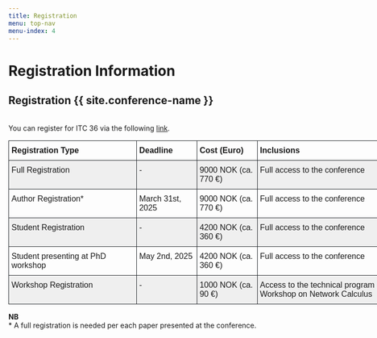 ```yaml
---
title: Registration
menu: top-nav
menu-index: 4
---
```


# Registration Information


## Registration {{ site.conference-name }}
<br/>You can register for ITC 36 via the following [link](https://ntnu.eventsair.com/itc36/registration).<br/>

<style type="text/css">
.tg  {border-collapse:collapse;border-spacing:0;}
.tg td{border-color:black;border-style:solid;border-width:1px;font-family:Arial, sans-serif;font-size:14px;
  overflow:hidden;padding:10px 5px;word-break:normal;}
.tg th{border-color:black;border-style:solid;border-width:1px;font-family:Arial, sans-serif;font-size:14px;
  font-weight:normal;overflow:hidden;padding:10px 5px;word-break:normal;}
.tg .tg-gmor{border-color:#212529;font-size:16px;text-align:left;vertical-align:top}
.tg .tg-mzrp{background-color:#efefef;border-color:#212529;font-size:16px;text-align:left;vertical-align:top}
.tg .tg-9438{border-color:#212529;font-size:16px;font-weight:bold;text-align:left;vertical-align:top}
</style>
<table class="tg" style="undefined;table-layout: fixed; width: 816px">
<colgroup>
<col style="width: 254.090909px">
<col style="width: 120.090909px">
<col style="width: 120.090909px">
<col style="width: 322.090909px">
</colgroup>
<thead>
  <tr>
    <th class="tg-9438">Registration Type</th>
    <th class="tg-9438">Deadline</th>
    <th class="tg-9438">Cost (Euro)</th>
    <th class="tg-9438">Inclusions</th>
  </tr>
</thead>
<tbody>
  <tr>
    <td class="tg-mzrp">Full Registration</td>
    <td class="tg-mzrp">-</td>
    <td class="tg-mzrp">9000 NOK (ca. 770 €)</td>
    <td class="tg-mzrp">Full access to the conference</td>
  </tr>
  <tr>
    <td class="tg-gmor">Author Registration*</td>
    <td class="tg-gmor"> March 31st, 2025 </td>
    <td class="tg-gmor">9000 NOK (ca. 770 €)</td>
    <td class="tg-gmor">Full access to the conference</td>
  </tr>
  <tr>
    <td class="tg-mzrp">Student Registration</td>
    <td class="tg-mzrp">-</td>
    <td class="tg-mzrp">4200 NOK (ca. 360 €)</td>
    <td class="tg-mzrp">Full access to the conference</td>
  </tr>
  <tr>
    <td class="tg-gmor">Student presenting at PhD workshop</td>
    <td class="tg-gmor"> May 2nd, 2025</td>
    <td class="tg-gmor">4200 NOK (ca. 360 €)</td>
    <td class="tg-gmor">Full access to the conference</td>
  </tr>
  <tr>
    <td class="tg-mzrp">Workshop Registration</td>
    <td class="tg-mzrp">-</td>
    <td class="tg-mzrp">1000 NOK (ca. 90 €)</td>
    <td class="tg-mzrp">Access to the technical program of the Workshop on Network Calculus</td>
  </tr>
</tbody>
</table>


**NB**<br/>
\*   A full registration is needed per each paper presented at the conference.<br/>

